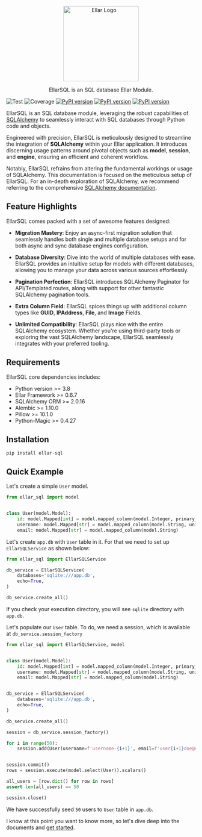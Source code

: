 <style>
.md-content .md-typeset h1 { display: none; }
</style>
<p align="center">
  <a href="#" target="blank"><img src="https://python-ellar.github.io/ellar/img/EllarLogoB.png" width="200" alt="Ellar Logo" /></a>
</p>
<p align="center">EllarSQL is an SQL database Ellar Module.</p>

![Test](https://github.com/python-ellar/ellar-sql/actions/workflows/test_full.yml/badge.svg)
![Coverage](https://img.shields.io/codecov/c/github/python-ellar/ellar-sql)
[![PyPI version](https://badge.fury.io/py/ellar-sql.svg)](https://badge.fury.io/py/ellar-sql)
[![PyPI version](https://img.shields.io/pypi/v/ellar-sql.svg)](https://pypi.python.org/pypi/ellar-sql)
[![PyPI version](https://img.shields.io/pypi/pyversions/ellar-sql.svg)](https://pypi.python.org/pypi/ellar-sql)

EllarSQL is an SQL database module, leveraging the robust capabilities of [SQLAlchemy](https://www.sqlalchemy.org/) to 
seamlessly interact with SQL databases through Python code and objects.

Engineered with precision, EllarSQL is meticulously designed to streamline the integration of **SQLAlchemy** within your 
Ellar application. It introduces discerning usage patterns around pivotal objects 
such as **model**, **session**, and **engine**, ensuring an efficient and coherent workflow.

Notably, EllarSQL refrains from altering the fundamental workings or usage of SQLAlchemy. 
This documentation is focused on the meticulous setup of EllarSQL. For an in-depth exploration of SQLAlchemy, 
we recommend referring to the comprehensive [SQLAlchemy documentation](https://docs.sqlalchemy.org/).

## **Feature Highlights**
EllarSQL comes packed with a set of awesome features designed:

- **Migration Mastery**: Enjoy an async-first migration solution that seamlessly handles both single and multiple database setups and for both async and sync database engines configuration.

- **Database Diversity**: Dive into the world of multiple databases with ease. EllarSQL provides an intuitive setup for models with different databases, allowing you to manage your data across various sources effortlessly.

- **Pagination Perfection**: EllarSQL introduces SQLAlchemy Paginator for API/Templated routes, along with support for other fantastic SQLAlchemy pagination tools.

- **Extra Column Field**: EllarSQL spices things up with additional column types like **GUID**, **IPAddress**, **File**, and **Image** Fields.

- **Unlimited Compatibility**: EllarSQL plays nice with the entire SQLAlchemy ecosystem. Whether you're using third-party tools or exploring the vast SQLAlchemy landscape, EllarSQL seamlessly integrates with your preferred tooling.

## **Requirements**
EllarSQL core dependencies includes:

- Python version >= 3.8
- Ellar Framework >= 0.6.7
- SQLAlchemy ORM >= 2.0.16
- Alembic >= 1.10.0
- Pillow >= 10.1.0
- Python-Magic >= 0.4.27

## **Installation**

```shell
pip install ellar-sql
```

## **Quick Example**
Let's create a simple `User` model.
```python
from ellar_sql import model


class User(model.Model):
    id: model.Mapped[int] = model.mapped_column(model.Integer, primary_key=True)
    username: model.Mapped[str] = model.mapped_column(model.String, unique=True, nullable=False)
    email: model.Mapped[str] = model.mapped_column(model.String)
```
Let's create `app.db` with `User` table in it. For that we need to set up `EllarSQLService` as shown below:

```python
from ellar_sql import EllarSQLService

db_service = EllarSQLService(
    databases='sqlite:///app.db', 
    echo=True, 
)

db_service.create_all()
```
If you check your execution directory, you will see `sqlite` directory with `app.db`.

Let's populate our `User` table. To do, we need a session, which is available at `db_service.session_factory`

```python
from ellar_sql import EllarSQLService, model


class User(model.Model):
    id: model.Mapped[int] = model.mapped_column(model.Integer, primary_key=True)
    username: model.Mapped[str] = model.mapped_column(model.String, unique=True, nullable=False)
    email: model.Mapped[str] = model.mapped_column(model.String)


db_service = EllarSQLService(
    databases='sqlite:///app.db',
    echo=True,
)

db_service.create_all()

session = db_service.session_factory()

for i in range(50):
    session.add(User(username=f'username-{i+1}', email=f'user{i+1}doe@example.com'))


session.commit()
rows = session.execute(model.select(User)).scalars()

all_users = [row.dict() for row in rows]
assert len(all_users) == 50

session.close()
```

We have successfully seed `50` users to `User` table in `app.db`. 

I know at this point you want to know more, so let's dive deep into the documents and [get started](https://githut.com/python-ellar/ellar-sql/models/).
